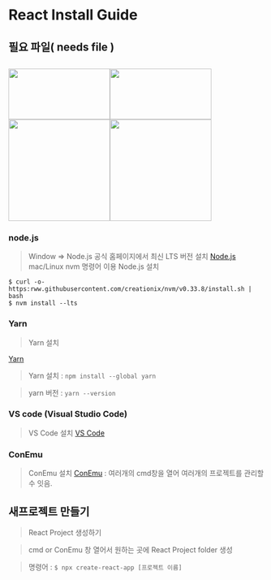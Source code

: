 # React Install Guide

## 필요 파일( needs file )


<img src="https://user-images.githubusercontent.com/80079066/119083438-e4893980-ba3a-11eb-8694-6ded536f676d.png" width="200px" height="100px"><img src="https://user-images.githubusercontent.com/80079066/119083443-e5ba6680-ba3a-11eb-9f40-7153d8ed00ba.png" width="200px" height="100px"><img src="https://user-images.githubusercontent.com/80079066/119083442-e5ba6680-ba3a-11eb-9b9a-1a4b97252848.png" width="200px" hegiht="100px"><img src="https://user-images.githubusercontent.com/80079066/119083440-e521d000-ba3a-11eb-82e8-2074b9966ea9.png" width="200px" hegiht="100px">
-------------------------------------------------------------------------------------------


### node.js 


> Window => Node.js 공식 홈페이지에서 최신 LTS 버전 설치
> [Node.js](https://nodejs.org/en/) 
> mac/Linux nvm 명령어 이용 Node.js 설치 

```
$ curl -o- https:rww.githubusercontent.com/creationix/nvm/v0.33.8/install.sh | bash 
$ nvm install --lts 
```

### Yarn


> Yarn 설치

 [Yarn](https://classic.yarnpkg.com/en/docs/install#windows-stable)

> Yarn 설치 
 : `npm install --global yarn`

> yarn 버전
 : `yarn --version`
 
### VS code (Visual Studio Code)


> VS Code 설치
> [VS Code](https://code.visualstudio.com/)
 
### ConEmu 

>ConEmu 설치 
>[ConEmu](https://conemu.github.io/)
>: 여러개의 cmd창을 열어 여러개의 프로젝트를 관리할 수 잇음.
 
## 새프로젝트 만들기
 
> React Project 생성하기

> cmd or ConEmu 창 열어서 원하는 곳에 React Project folder 생성
 
> 명령어 : ` $ npx create-react-app [프로젝트 이름] `



